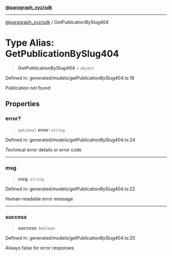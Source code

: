 [**@paragraph_xyz/sdk**](../README.md)

***

[@paragraph_xyz/sdk](../README.md) / GetPublicationBySlug404

# Type Alias: GetPublicationBySlug404

> **GetPublicationBySlug404** = `object`

Defined in: generated/models/getPublicationBySlug404.ts:18

Publication not found

## Properties

### error?

> `optional` **error**: `string`

Defined in: generated/models/getPublicationBySlug404.ts:24

Technical error details or error code

***

### msg

> **msg**: `string`

Defined in: generated/models/getPublicationBySlug404.ts:22

Human-readable error message

***

### success

> **success**: `boolean`

Defined in: generated/models/getPublicationBySlug404.ts:20

Always false for error responses
